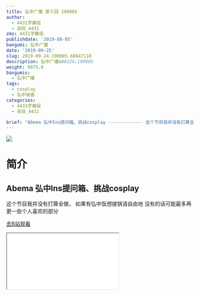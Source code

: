 ```yaml
---
title: 弘中广播 第５回 190805
author:
  - 4431字幕组
  - 叔叔_4431
zmz: 4431字幕组
publishdate: '2019-08-05'
bangumi: 弘中广播
date: '2019-09-25'
slug: 2019-09-24-190805-68847110
description: 弘中广播&#8226;190805
weight: 9075.0
bangumis:
  - 弘中广播
tags:
  - cosplay
  - 弘中绫香
categories:
  - 4431字幕组
  - 叔叔_4431

brief: "Abema 弘中Ins提问箱、挑战cosplay ------------- 这个节目我并没有打算全做， 如果有弘中饭想接锅请自由地 没有的话可能最多再更一些个人喜欢的部分"
---
```

![](https://raw.githubusercontent.com/tcgriffith/owaraisite/master/static/tmpimg/487b30bfb88f823aa29f7bd968b1aace15d76b18.jpg.480.jpg)
# 简介  
Abema
弘中Ins提问箱、挑战cosplay
-------------
这个节目我并没有打算全做，
如果有弘中饭想接锅请自由地
没有的话可能最多再更一些个人喜欢的部分  

[去B站观看](https://www.bilibili.com/video/av68847110/)
<div class ="resp-container"><iframe class="testiframe" src="//player.bilibili.com/player.html?aid=68847110"", scrolling="no", allowfullscreen="true" > </iframe></div> 
